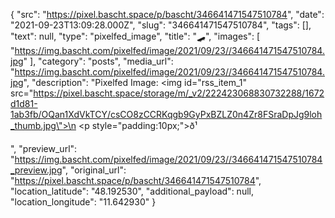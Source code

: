 {
  "src": "https://pixel.bascht.space/p/bascht/346641471547510784",
  "date": "2021-09-23T13:09:28.000Z",
  "slug": "346641471547510784",
  "tags": [],
  "text": null,
  "type": "pixelfed_image",
  "title": "🛹",
  "images": [
    "https://img.bascht.com/pixelfed/image/2021/09/23//346641471547510784.jpg"
  ],
  "category": "posts",
  "media_url": "https://img.bascht.com/pixelfed/image/2021/09/23//346641471547510784.jpg",
  "description": "Pixelfed Image: <img id=\"rss_item_1\" src=\"https://pixel.bascht.space/storage/m/_v2/222423068830732288/1672d1d81-1ab3fb/OQan1XdVkTCY/csCO8zCCRKqgb9GyPxBZLZ0n4Zr8FSraDpJg9loh_thumb.jpg\">\n            <p style=\"padding:10px;\">ð¹</p>",
  "preview_url": "https://img.bascht.com/pixelfed/image/2021/09/23//346641471547510784_preview.jpg",
  "original_url": "https://pixel.bascht.space/p/bascht/346641471547510784",
  "location_latitude": "48.192530",
  "additional_payload": null,
  "location_longitude": "11.642930"
}